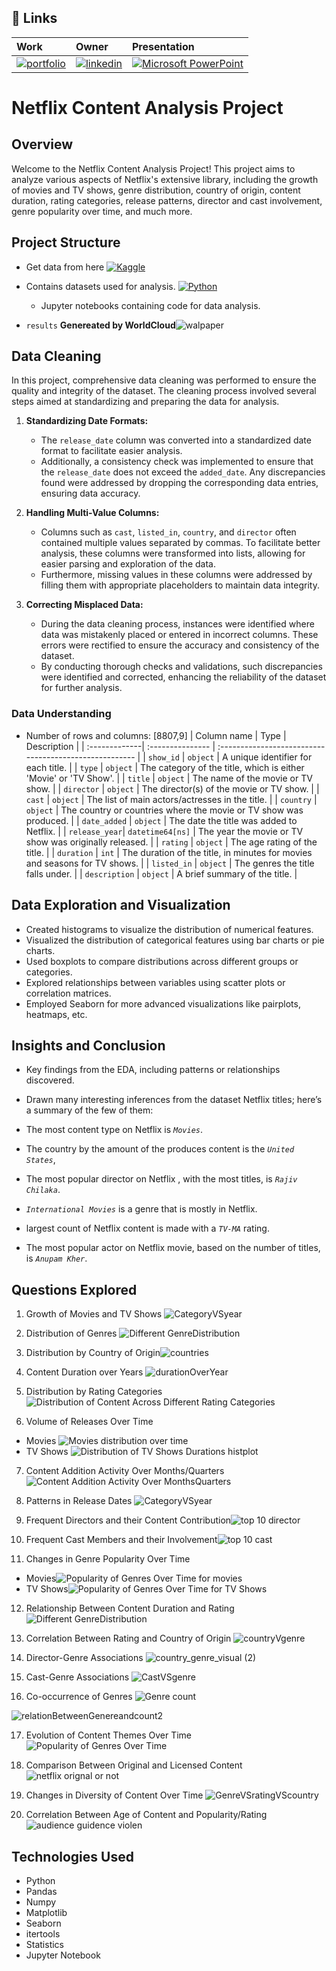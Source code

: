 ## 🔗 Links
| Work   | Owner             | Presentation                                            |
| :-------------| :--------------- | :----------------------------------------------------- |
|[![portfolio](https://img.shields.io/badge/my_portfolio-000?style=for-the-badge&logo=ko-fi&logoColor=white)](https://github.com/rajbhuwan1510/)| [![linkedin](https://img.shields.io/badge/linkedin-0A66C2?style=for-the-badge&logo=linkedin&logoColor=white)](https://www.linkedin.com/in/rajbhuwan-jaitawat/)| [![Microsoft PowerPoint](https://img.shields.io/badge/Microsoft_PowerPoint-B7472A?style=for-the-badge&logo=microsoft-powerpoint&logoColor=white)](https://docs.google.com/presentation/d/1Nm-RP4LRsWzELmdVWoL_7LVz67Sx2xoCGu53aKcVxH0/edit#slide=id.g2710a2587c9_1_1438)

# Netflix Content Analysis Project


## Overview

Welcome to the Netflix Content Analysis Project! This project aims to analyze various aspects of Netflix's extensive library, including the growth of movies and TV shows, genre distribution, country of origin, content duration, rating categories, release patterns, director and cast involvement, genre popularity over time, and much more.

## Project Structure

- Get data from here [![Kaggle](https://img.shields.io/badge/Kaggle-035a7d?style=for-the-badge&logo=kaggle&logoColor=white) ](https://www.kaggle.com/datasets/ariyoomotade/netflix-data-cleaning-analysis-and-visualization)
- Contains datasets used for analysis. [![Python](https://img.shields.io/badge/python-3670A0?style=for-the-badge&logo=python&logoColor=ffdd54) ](https://github.com/rajbhuwan1510/NetFlixDataAnalysis/blob/main/Netflix_project.ipynb)
    - Jupyter notebooks containing code for data analysis.

- `results` **Genereated by WorldCloud**![walpaper](https://github.com/rajbhuwan1510/NetFlixDataAnalysis/assets/92216824/9fdf0301-da6c-40bd-a5e2-018d267ffa59)


## Data Cleaning

In this project, comprehensive data cleaning was performed to ensure the quality and integrity of the dataset. The cleaning process involved several steps aimed at standardizing and preparing the data for analysis.

1. **Standardizing Date Formats:**
   - The `release_date` column was converted into a standardized date format to facilitate easier analysis.
   - Additionally, a consistency check was implemented to ensure that the `release_date` does not exceed the `added_date`. Any discrepancies found were addressed by dropping the corresponding data entries, ensuring data accuracy.

2. **Handling Multi-Value Columns:**
   - Columns such as `cast`, `listed_in`, `country`, and `director` often contained multiple values separated by commas. To facilitate better analysis, these columns were transformed into lists, allowing for easier parsing and exploration of the data.
   - Furthermore, missing values in these columns were addressed by filling them with appropriate placeholders to maintain data integrity.

3. **Correcting Misplaced Data:**
   - During the data cleaning process, instances were identified where data was mistakenly placed or entered in incorrect columns. These errors were rectified to ensure the accuracy and consistency of the dataset.
   - By conducting thorough checks and validations, such discrepancies were identified and corrected, enhancing the reliability of the dataset for further analysis.
   
### Data Understanding

- Number of rows and columns: [8807,9]
| Column name   | Type             | Description                                            |
| :-------------| :--------------- | :----------------------------------------------------- |
| `show_id`     | `object`         | A unique identifier for each title.                   |
| `type`        | `object`         | The category of the title, which is either 'Movie' or 'TV Show'. |
| `title`       | `object`         | The name of the movie or TV show.                     |
| `director`    | `object`         | The director(s) of the movie or TV show.              |
| `cast`        | `object`         | The list of main actors/actresses in the title.       |
| `country`     | `object`         | The country or countries where the movie or TV show was produced. |
| `date_added`  | `object`         | The date the title was added to Netflix.              |
| `release_year`| `datetime64[ns]` | The year the movie or TV show was originally released. |
| `rating`      | `object`         | The age rating of the title.                          |
| `duration`    | `int`            | The duration of the title, in minutes for movies and seasons for TV shows. |
| `listed_in`   | `object`         | The genres the title falls under.                     |
| `description` | `object`         | A brief summary of the title.                         |



## Data Exploration and Visualization

- Created histograms to visualize the distribution of numerical features.
- Visualized the distribution of categorical features using bar charts or pie charts.
- Used boxplots to compare distributions across different groups or categories.
- Explored relationships between variables using scatter plots or correlation matrices.
- Employed Seaborn for more advanced visualizations like pairplots, heatmaps, etc.

## Insights and Conclusion

- Key findings from the EDA, including patterns or relationships discovered.

- Drawn many interesting inferences from the dataset Netflix titles; here’s a summary of the few of them:

- The most content type on Netflix is *`Movies`*.

- The country by the amount of the produces content is the *`United States`*,

- The most popular director on Netflix , with the most titles, is *`Rajiv Chilaka`*.

- *`International Movies`* is a genre that is mostly in Netflix.

- largest count of Netflix content is made with a *`TV-MA`* rating.

- The most popular actor on Netflix movie, based on the number of titles, is *`Anupam Kher`*.

## Questions Explored

1. Growth of Movies and TV Shows
![CategoryVSyear](https://github.com/rajbhuwan1510/NetFlixDataAnalysis/assets/92216824/50c593bd-0c44-475b-aa04-12d3640a543e)

2. Distribution of Genres
![Different GenreDistribution](https://github.com/rajbhuwan1510/NetFlixDataAnalysis/assets/92216824/3d298930-3415-427b-a5ef-507614219e5a)

3. Distribution by Country of Origin![countries](https://github.com/rajbhuwan1510/NetFlixDataAnalysis/assets/92216824/e90aa3eb-8d79-4fd7-b0e8-75027cd452a7)

4. Content Duration over Years
![durationOverYear](https://github.com/rajbhuwan1510/NetFlixDataAnalysis/assets/92216824/12f28298-fc12-4ea7-a50c-b24f8c355c6a)

5. Distribution by Rating Categories
![Distribution of Content Across Different Rating Categories](https://github.com/rajbhuwan1510/NetFlixDataAnalysis/assets/92216824/bbe23494-2105-4907-b9ef-3a32471c8977)

6. Volume of Releases Over Time
- Movies
![Movies distribution over time](https://github.com/rajbhuwan1510/NetFlixDataAnalysis/assets/92216824/8b670250-3af6-45f6-8339-837bdb97d905)
- TV Shows
![Distribution of TV Shows Durations histplot](https://github.com/rajbhuwan1510/NetFlixDataAnalysis/assets/92216824/802cb8a0-c1b6-4784-ac09-0d29be031ef5)

7. Content Addition Activity Over Months/Quarters![Content Addition Activity Over MonthsQuarters](https://github.com/rajbhuwan1510/NetFlixDataAnalysis/assets/92216824/6519c404-4d8e-4209-8135-feb05cb45c23)

8. Patterns in Release Dates
![CategoryVSyear](https://github.com/rajbhuwan1510/NetFlixDataAnalysis/assets/92216824/1506580f-3302-4e49-b93a-2c15b169074e)

9. Frequent Directors and their Content Contribution![top 10 director](https://github.com/rajbhuwan1510/NetFlixDataAnalysis/assets/92216824/8cce1f24-c914-46a7-b5bf-9661a9ea693f)

10. Frequent Cast Members and their Involvement![top 10 cast](https://github.com/rajbhuwan1510/NetFlixDataAnalysis/assets/92216824/4a9d3bf1-0f69-4f42-8d40-bd525870b3c0)

11. Changes in Genre Popularity Over Time
- Movies![Popularity of Genres Over Time for movies](https://github.com/rajbhuwan1510/NetFlixDataAnalysis/assets/92216824/a41de859-012e-4da2-b7e4-de16a29fdaab)
- TV Shows![Popularity of Genres Over Time for TV Shows](https://github.com/rajbhuwan1510/NetFlixDataAnalysis/assets/92216824/6e951cf0-5726-4558-b123-dea1bfed8bd7)

12. Relationship Between Content Duration and Rating
![Different GenreDistribution](https://github.com/rajbhuwan1510/NetFlixDataAnalysis/assets/92216824/2c94f8cd-1494-4586-9607-ece872ffe40f)


13. Correlation Between Rating and Country of Origin
![countryVgenre](https://github.com/rajbhuwan1510/NetFlixDataAnalysis/assets/92216824/cbe9a620-6fc5-4c9a-a1e3-28cb5f9061b6)


14. Director-Genre Associations
![country_genre_visual (2)](https://github.com/rajbhuwan1510/NetFlixDataAnalysis/assets/92216824/5dc123b0-9580-43fa-b34c-f8db95bafce4)

15. Cast-Genre Associations
![CastVSgenre](https://github.com/rajbhuwan1510/NetFlixDataAnalysis/assets/92216824/96f7d3d8-4021-4e48-9c75-236d476911aa)

16. Co-occurrence of Genres
![Genre count](https://github.com/rajbhuwan1510/NetFlixDataAnalysis/assets/92216824/684dfcd2-2ec4-4cc0-9982-8ecc4ab28ecf)


![relationBetweenGenereandcount2](https://github.com/rajbhuwan1510/NetFlixDataAnalysis/assets/92216824/06cf604a-2cef-4547-9d2a-9bc8e6b0c5bb)


17. Evolution of Content Themes Over Time![Popularity of Genres Over Time](https://github.com/rajbhuwan1510/NetFlixDataAnalysis/assets/92216824/ffd2077f-11b6-4831-9e08-81750b2ea32a)


18. Comparison Between Original and Licensed Content
![netflix orignal or not](https://github.com/rajbhuwan1510/NetFlixDataAnalysis/assets/92216824/87d3b8c1-61e4-48f2-8893-26a5e72d8f1a)

19. Changes in Diversity of Content Over Time
![GenreVSratingVScountry](https://github.com/rajbhuwan1510/NetFlixDataAnalysis/assets/92216824/328392d2-71f5-4eaf-a671-8f2209f74591)

20. Correlation Between Age of Content and Popularity/Rating
![audience guidence violen](https://github.com/rajbhuwan1510/NetFlixDataAnalysis/assets/92216824/315dda31-765f-4671-b5f4-e315ceefd330)


## Technologies Used

- Python
- Pandas
- Numpy
- Matplotlib
- Seaborn
- itertools
- Statistics
- Jupyter Notebook
